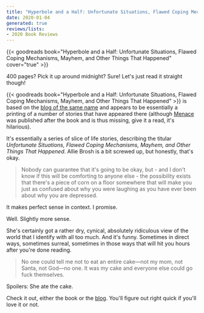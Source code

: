 ```yaml
---
title: "Hyperbole and a Half: Unfortunate Situations, Flawed Coping Mechanisms, Mayhem, and Other Things That Happened"
date: 2020-01-04
generated: true
reviews/lists:
- 2020 Book Reviews
---
```

{{< goodreads book="Hyperbole and a Half: Unfortunate Situations, Flawed Coping Mechanisms, Mayhem, and Other Things That Happened" cover="true" >}}

400 pages? Pick it up around midnight? Sure! Let's just read it straight though!  

{{< goodreads book="Hyperbole and a Half: Unfortunate Situations, Flawed Coping Mechanisms, Mayhem, and Other Things That Happened" >}} is based on the [blog of the same name](https://hyperboleandahalf.blogspot.com/) and appears to be essentially a printing of a number of stories that have appeared there (although [Menace](https://hyperboleandahalf.blogspot.com/2013/10/menace.html) was published after the book and is thus missing, give it a read, it's hilarious).  

<!--more-->

It's essentially a series of slice of life stories, describing the titular _Unfortunate Situations, Flawed Coping Mechanisms, Mayhem, and Other Things That Happened_. Allie Brosh is a bit screwed up, but honestly, that's okay.  

> Nobody can guarantee that it's going to be okay, but - and I don't know if this will be comforting to anyone else - the possibility exists that there's a piece of corn on a floor somewhere that will make you just as confused about why you were laughing as you have ever been about why you are depressed.

It makes perfect sense in context. I promise.  

Well. Slightly more sense.  

She's certainly got a rather dry, cynical, absolutely ridiculous view of the world that I identify with all too much. And it's funny. Sometimes in direct ways, sometimes surreal, sometimes in those ways that will hit you hours after you're done reading.  

> No one could tell me not to eat an entire cake—not my mom, not Santa, not God—no one. It was my cake and everyone else could go fuck themselves.

Spoilers: She ate the cake.  

Check it out, either the book or the [blog](https://hyperboleandahalf.blogspot.com/). You'll figure out right quick if you'll love it or not.  


